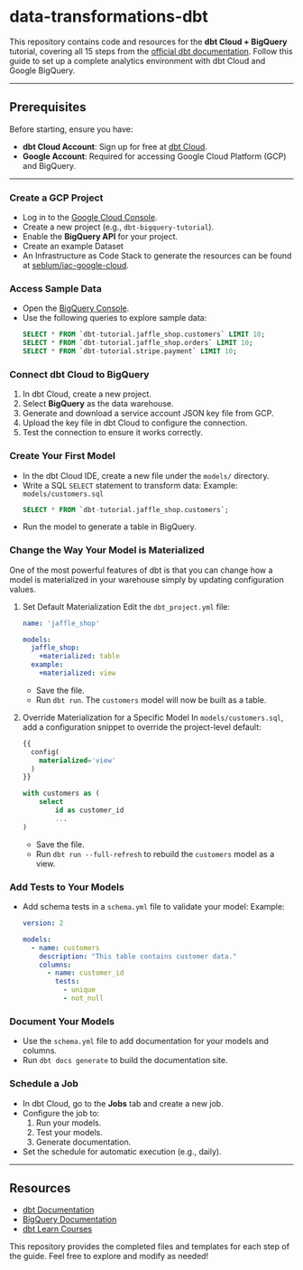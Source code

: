 # data-transformations-dbt

This repository contains code and resources for the **dbt Cloud + BigQuery** tutorial, covering all 15 steps from the [official dbt documentation](https://docs.getdbt.com/guides/bigquery). Follow this guide to set up a complete analytics environment with dbt Cloud and Google BigQuery.

---

## Prerequisites

Before starting, ensure you have:
- **dbt Cloud Account**: Sign up for free at [dbt Cloud](https://cloud.getdbt.com/signup/).
- **Google Account**: Required for accessing Google Cloud Platform (GCP) and BigQuery.

---

### Create a GCP Project
- Log in to the [Google Cloud Console](https://console.cloud.google.com/).
- Create a new project (e.g., `dbt-bigquery-tutorial`).
- Enable the **BigQuery API** for your project.
- Create an example Dataset
- An Infrastructure as Code Stack to generate the resources can be found at [seblum/iac-google-cloud](https://github.com/seblum/iac-google-cloud/tree/main/projects/data-transformations-dbt).

### Access Sample Data
- Open the [BigQuery Console](https://console.cloud.google.com/bigquery).
- Use the following queries to explore sample data:
  ```sql
  SELECT * FROM `dbt-tutorial.jaffle_shop.customers` LIMIT 10;
  SELECT * FROM `dbt-tutorial.jaffle_shop.orders` LIMIT 10;
  SELECT * FROM `dbt-tutorial.stripe.payment` LIMIT 10;
  ```

### Connect dbt Cloud to BigQuery
1. In dbt Cloud, create a new project.
2. Select **BigQuery** as the data warehouse.
3. Generate and download a service account JSON key file from GCP.
4. Upload the key file in dbt Cloud to configure the connection.
5. Test the connection to ensure it works correctly.

### Create Your First Model
- In the dbt Cloud IDE, create a new file under the `models/` directory.
- Write a SQL `SELECT` statement to transform data:
  Example: `models/customers.sql`
  ```sql
  SELECT * FROM `dbt-tutorial.jaffle_shop.customers`;
  ```
- Run the model to generate a table in BigQuery.

### Change the Way Your Model is Materialized
One of the most powerful features of dbt is that you can change how a model is materialized in your warehouse simply by updating configuration values. 

1. Set Default Materialization 
   Edit the `dbt_project.yml` file:
   ```yaml
   name: 'jaffle_shop'

   models:
     jaffle_shop:
       +materialized: table
     example:
       +materialized: view
   ```
   - Save the file.
   - Run `dbt run`. The `customers` model will now be built as a table.

2. Override Materialization for a Specific Model 
   In `models/customers.sql`, add a configuration snippet to override the project-level default:
   ```sql
   {{
     config(
       materialized='view'
     )
   }}

   with customers as (
       select
           id as customer_id
           ...
   )
   ```
   - Save the file.
   - Run `dbt run --full-refresh` to rebuild the `customers` model as a view.

### Add Tests to Your Models
- Add schema tests in a `schema.yml` file to validate your model:
  Example:
  ```yaml
  version: 2

  models:
    - name: customers
      description: "This table contains customer data."
      columns:
        - name: customer_id
          tests:
            - unique
            - not_null
  ```

### Document Your Models
- Use the `schema.yml` file to add documentation for your models and columns.
- Run `dbt docs generate` to build the documentation site.

### Schedule a Job
- In dbt Cloud, go to the **Jobs** tab and create a new job.
- Configure the job to:
  1. Run your models.
  2. Test your models.
  3. Generate documentation.
- Set the schedule for automatic execution (e.g., daily).

---

## Resources

- [dbt Documentation](https://docs.getdbt.com/)
- [BigQuery Documentation](https://cloud.google.com/bigquery/docs)
- [dbt Learn Courses](https://learn.getdbt.com/)

This repository provides the completed files and templates for each step of the guide. Feel free to explore and modify as needed!

